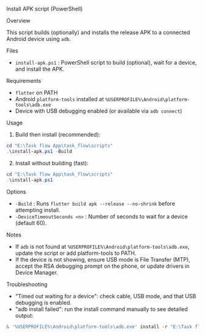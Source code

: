 Install APK script (PowerShell)

Overview

This script builds (optionally) and installs the release APK to a connected Android device using `adb`.

Files
- `install-apk.ps1` : PowerShell script to build (optional), wait for a device, and install the APK.

Requirements
- `flutter` on PATH
- Android `platform-tools` installed at `%USERPROFILE%\Android\platform-tools\adb.exe`
- Device with USB debugging enabled (or available via `adb connect`)

Usage

1) Build then install (recommended):

```powershell
cd "E:\Task flow App\task_flow\scripts"
.\install-apk.ps1 -Build
```

2) Install without building (fast):

```powershell
cd "E:\Task flow App\task_flow\scripts"
.\install-apk.ps1
```

Options
- `-Build` : Runs `flutter build apk --release --no-shrink` before attempting install.
- `-DeviceTimeoutSeconds <n>` : Number of seconds to wait for a device (default 60).

Notes
- If `adb` is not found at `%USERPROFILE%\Android\platform-tools\adb.exe`, update the script or add platform-tools to PATH.
- If the device is not showing, ensure USB mode is File Transfer (MTP), accept the RSA debugging prompt on the phone, or update drivers in Device Manager.

Troubleshooting
- "Timed out waiting for a device": check cable, USB mode, and that USB debugging is enabled.
- "adb install failed": run the install command manually to see detailed output:

```powershell
& '%USERPROFILE%\Android\platform-tools\adb.exe' install -r "E:\Task flow App\task_flow\build\app\outputs\flutter-apk\app-release.apk"
```
